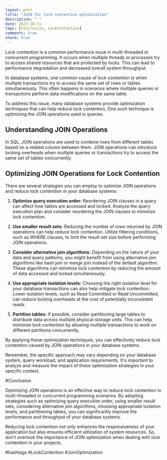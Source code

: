 ```yaml
---
layout: post
title: "JOIN for lock contention optimization"
description: " "
date: 2023-10-11
tags: [Conclusion, LockContention]
comments: true
share: true
---
```


Lock contention is a common performance issue in multi-threaded or concurrent programming. It occurs when multiple threads or processes try to access shared resources that are protected by locks. This can lead to performance degradation and decreased overall system throughput.

In database systems, one common cause of lock contention is when multiple transactions try to access the same set of rows or tables simultaneously. This often happens in scenarios where multiple queries or transactions perform data modifications on the same table.

To address this issue, many database systems provide optimization techniques that can help reduce lock contention. One such technique is optimizing the JOIN operations used in queries.

## Understanding JOIN Operations

In SQL, JOIN operations are used to combine rows from different tables based on a related column between them. JOIN operations can introduce locking overheads when multiple queries or transactions try to access the same set of tables concurrently.

## Optimizing JOIN Operations for Lock Contention

There are several strategies you can employ to optimize JOIN operations and reduce lock contention in your database systems:

1. **Optimize query execution order:** Reordering JOIN clauses in a query can affect how tables are accessed and locked. Analyze the query execution plan and consider reordering the JOIN clauses to minimize lock contention.

2. **Use smaller result sets:** Reducing the number of rows returned by JOIN operations can help reduce lock contention. Utilize filtering conditions, such as WHERE clauses, to limit the result set size before performing JOIN operations.

3. **Consider alternative join algorithms:** Depending on the nature of your data and query patterns, you might benefit from using alternative join algorithms like hash join or merge join instead of the default algorithm. These algorithms can minimize lock contention by reducing the amount of data accessed and locked simultaneously.

4. **Use appropriate isolation levels:** Choosing the right isolation level for your database transactions can also help mitigate lock contention. Lower isolation levels, such as Read Committed or Read Uncommitted, can reduce locking overheads at the cost of potentially inconsistent reads.

5. **Partition tables:** If possible, consider partitioning large tables to distribute data across multiple physical storage units. This can help minimize lock contention by allowing multiple transactions to work on different partitions concurrently.

By applying these optimization techniques, you can effectively reduce lock contention caused by JOIN operations in your database systems.

Remember, the specific approach may vary depending on your database system, query workload, and application requirements. It's important to analyze and measure the impact of these optimization strategies in your specific context.

#Conclusion

Optimizing JOIN operations is an effective way to reduce lock contention in multi-threaded or concurrent programming scenarios. By adopting strategies such as optimizing query execution order, using smaller result sets, considering alternative join algorithms, choosing appropriate isolation levels, and partitioning tables, you can significantly improve the performance and throughput of your database systems.

Reducing lock contention not only enhances the responsiveness of your application but also ensures efficient utilization of system resources. So, don't overlook the importance of JOIN optimization when dealing with lock contention in your projects.

#hashtags
#LockContention #JoinOptimization